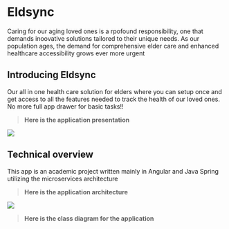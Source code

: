 # Eldsync

Caring for our aging loved ones is a rpofound responsibility, one that demands inoovative solutions tailored to their unique needs. As our population ages, the demand for comprehensive elder care and enhanced healthcare accessibility grows ever more urgent 

## Introducing Eldsync

Our all in one health care solution for elders where you can setup once and get access to all the features needed to track the health of our loved ones. No more full app drawer for basic tasks!! 

> **Here is the application presentation**

<img src="https://drive.google.com/u/0/drive-viewer/AKGpihbamP-xHwgrlDAQwRaNH0g6ENlLrr1g1qJMrbjAjYU2mP8qwVzx8kMRWMYxRW9D2Ni2iSIHqgtiz93kY7puANxQsEyxWKPqsyw=s1600-rw-v1" />


## Technical overview 

This app is an academic project written mainly in Angular and Java Spring utilizing the microservices architecture
> **Here is the application architecture**
<img src="https://drive.google.com/uc?id=1nowPi_2-Eizuqff6gN2ovBS86GdZ4jXh" />

> **Here is the class diagram for the application**
